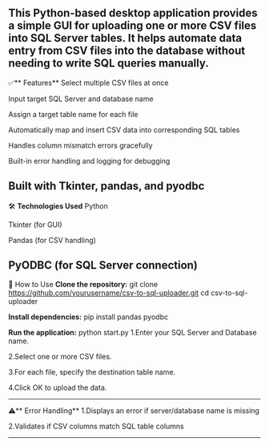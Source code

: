 This Python-based desktop application provides a simple GUI for uploading one or more CSV files into SQL Server tables. It helps automate data entry from CSV files into the database without needing to write SQL queries manually.
--------------------------------------------------------------------------------------------------------------------------------------------------------------------
✅** Features**
Select multiple CSV files at once

Input target SQL Server and database name

Assign a target table name for each file

Automatically map and insert CSV data into corresponding SQL tables

Handles column mismatch errors gracefully

Built-in error handling and logging for debugging

Built with Tkinter, pandas, and pyodbc
------------------------------------------------------------------------------------------------------------------------------------------------------------------
🛠️ **Technologies Used**
Python

Tkinter (for GUI)

Pandas (for CSV handling)

PyODBC (for SQL Server connection)
-------------------------------------------------------------------------------------------------------------------------------------------------------------------
🚀 How to Use
**Clone the repository:**
git clone https://github.com/yourusername/csv-to-sql-uploader.git
cd csv-to-sql-uploader

**Install dependencies:**
pip install pandas pyodbc

**Run the application:**
python start.py 
1.Enter your SQL Server and Database name.

2.Select one or more CSV files.

3.For each file, specify the destination table name.

4.Click OK to upload the data.

--------------------------------------------------------------------------------------------------------------------------------------------------------------------
⚠️** Error Handling**
1.Displays an error if server/database name is missing

2.Validates if CSV columns match SQL table columns

--------------------------------------------------------------------------------------------------------------------------------------------------------------------
